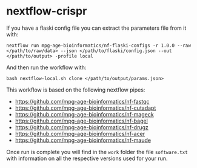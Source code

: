 # nextflow-crispr

If you have a flaski config file you can extract the parameters file from it with:

```
nextflow run mpg-age-bioinformatics/nf-flaski-configs -r 1.0.0 --raw </path/to/raw/data> --json </path/to/flaski/config.json --out </path/to/output> -profile local
```

And then run the workflow with:
```
bash nextflow-local.sh clone </path/to/output/params.json>
```

This workflow is based on the following nextflow pipes:

- https://github.com/mpg-age-bioinformatics/nf-fastqc
- https://github.com/mpg-age-bioinformatics/nf-cutadapt
- https://github.com/mpg-age-bioinformatics/nf-mageck
- https://github.com/mpg-age-bioinformatics/nf-bagel
- https://github.com/mpg-age-bioinformatics/nf-drugz
- https://github.com/mpg-age-bioinformatics/nf-acer
- https://github.com/mpg-age-bioinformatics/nf-maude

Once run is complete you will find in the `work` folder the file `software.txt` with information on all the respective versions used for your run.
